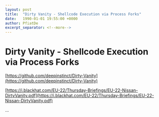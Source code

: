 ```yaml
---
layout: post
title:  "Dirty Vanity - Shellcode Execution via Process Forks"
date:   1990-01-01 19:55:00 +0000
author: PfiatDe
excerpt_separator: <!--more-->
---
```


# Dirty Vanity - Shellcode Execution via Process Forks

[https://github.com/deepinstinct/Dirty-Vanity](https://github.com/deepinstinct/Dirty-Vanity)

[https://i.blackhat.com/EU-22/Thursday-Briefings/EU-22-Nissan-DirtyVanity.pdf](https://i.blackhat.com/EU-22/Thursday-Briefings/EU-22-Nissan-DirtyVanity.pdf)

...
<!--more-->

